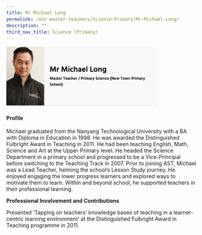 ```yaml
---
title: Mr Michael Long
permalink: /our-master-teachers/Science-Primary/Mr-Michael-Long/
description: ""
third_nav_title: Science (Primary)
---
```

<img src="/images/mt83.png" style="width:80%">

#### Profile

Michael graduated from the Nanyang Technological University with a BA with Diploma in Education in 1998. He was awarded the Distinguished Fulbright Award in Teaching in 2011. He had been teaching English, Math, Science and Art at the Upper Primary level. He headed the Science Department in a primary school and progressed to be a Vice-Principal before switching to the Teaching Track in 2007. Prior to joining AST, Michael was a Lead Teacher, helming the school’s Lesson Study journey. He enjoyed engaging the lower progress learners and explored ways to motivate them to learn. Within and beyond school, he supported teachers in their professional learning.

  

**Professional Involvement and Contributions**

Presented ‘Tapping on teachers’ knowledge bases of teaching in a learner-centric learning environment’ at the Distinguished Fulbright Award in Teaching programme in 2011.